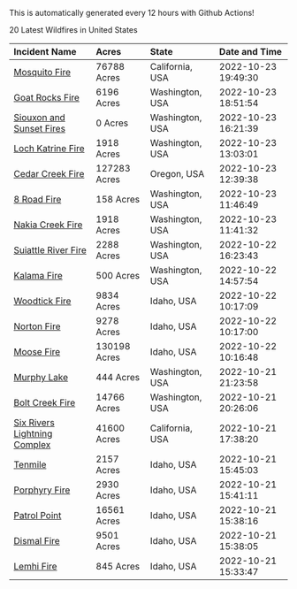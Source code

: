 This is automatically generated every 12 hours with Github Actions!

20 Latest Wildfires in United States

 | Incident Name | Acres | State | Date and Time |
|:---|:---|:---|:---|
| [Mosquito Fire](https://inciweb.nwcg.gov/incident/8398/) | 76788 Acres | California, USA | 2022-10-23 19:49:30 |
| [Goat Rocks Fire](https://inciweb.nwcg.gov/incident/8415/) | 6196 Acres | Washington, USA | 2022-10-23 18:51:54 |
| [Siouxon and Sunset Fires](https://inciweb.nwcg.gov/incident/8436/) | 0 Acres | Washington, USA | 2022-10-23 16:21:39 |
| [Loch Katrine Fire](https://inciweb.nwcg.gov/incident/8447/) | 1918 Acres | Washington, USA | 2022-10-23 13:03:01 |
| [Cedar Creek Fire](https://inciweb.nwcg.gov/incident/8307/) | 127283 Acres | Oregon, USA | 2022-10-23 12:39:38 |
| [8 Road Fire](https://inciweb.nwcg.gov/incident/8448/) | 158 Acres | Washington, USA | 2022-10-23 11:46:49 |
| [Nakia Creek Fire](https://inciweb.nwcg.gov/incident/8443/) | 1918 Acres | Washington, USA | 2022-10-23 11:41:32 |
| [Suiattle River Fire](https://inciweb.nwcg.gov/incident/8396/) | 2288 Acres | Washington, USA | 2022-10-22 16:23:43 |
| [Kalama Fire](https://inciweb.nwcg.gov/incident/8420/) | 500 Acres | Washington, USA | 2022-10-22 14:57:54 |
| [Woodtick Fire](https://inciweb.nwcg.gov/incident/8253/) | 9834 Acres | Idaho, USA | 2022-10-22 10:17:09 |
| [Norton Fire](https://inciweb.nwcg.gov/incident/8308/) | 9278 Acres | Idaho, USA | 2022-10-22 10:17:00 |
| [Moose Fire](https://inciweb.nwcg.gov/incident/8249/) | 130198 Acres | Idaho, USA | 2022-10-22 10:16:48 |
| [Murphy Lake](https://inciweb.nwcg.gov/incident/8445/) | 444 Acres | Washington, USA | 2022-10-21 21:23:58 |
| [Bolt Creek Fire](https://inciweb.nwcg.gov/incident/8417/) | 14766 Acres | Washington, USA | 2022-10-21 20:26:06 |
| [Six Rivers Lightning Complex](https://inciweb.nwcg.gov/incident/8312/) | 41600 Acres | California, USA | 2022-10-21 17:38:20 |
| [Tenmile ](https://inciweb.nwcg.gov/incident/8401/) | 2157 Acres | Idaho, USA | 2022-10-21 15:45:03 |
| [Porphyry Fire](https://inciweb.nwcg.gov/incident/8334/) | 2930 Acres | Idaho, USA | 2022-10-21 15:41:11 |
| [Patrol Point](https://inciweb.nwcg.gov/incident/8357/) | 16561 Acres | Idaho, USA | 2022-10-21 15:38:16 |
| [Dismal Fire](https://inciweb.nwcg.gov/incident/8284/) | 9501 Acres | Idaho, USA | 2022-10-21 15:38:05 |
| [Lemhi Fire](https://inciweb.nwcg.gov/incident/8446/) | 845 Acres | Idaho, USA | 2022-10-21 15:33:47 |
